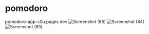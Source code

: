 # pomodoro
pomodoro-app-c0u.pages.dev
![Screenshot (85)](https://user-images.githubusercontent.com/8805744/182917075-fd330150-8f06-41e9-b8fd-aed368c2e9cd.png)
![Screenshot (84)](https://user-images.githubusercontent.com/8805744/182917154-38de03af-0ee8-494d-9be7-09c43e39544d.png)
![Screenshot (83)](https://user-images.githubusercontent.com/8805744/182917142-cd945bc4-7be8-4c0c-9058-50049ec00852.png)

